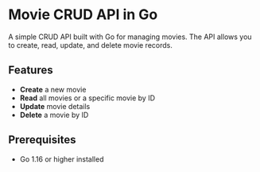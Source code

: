 # Movie CRUD API in Go

A simple CRUD API built with Go for managing movies. The API allows you to create, read, update, and delete movie records.

## Features

- **Create** a new movie
- **Read** all movies or a specific movie by ID
- **Update** movie details
- **Delete** a movie by ID

## Prerequisites

- Go 1.16 or higher installed
